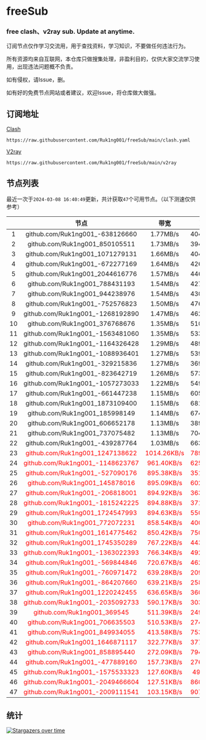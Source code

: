 # freeSub
### free clash、v2ray sub. Update at anytime.

订阅节点仅作学习交流用，用于查找资料，学习知识，不要做任何违法行为。

所有资源均来自互联网，本仓库只做搜集处理，非盈利目的，仅供大家交流学习使用，出现违法问题概不负责。

如有侵权，请Issue，删。

如有好的免费节点网站或者建议，欢迎Issue，将仓库做大做强。

## 订阅地址
[Clash](https://raw.githubusercontent.com/Ruk1ng001/freeSub/main/clash.yaml)
```
https://raw.githubusercontent.com/Ruk1ng001/freeSub/main/clash.yaml
```
[V2ray](https://raw.githubusercontent.com/Ruk1ng001/freeSub/main/v2ray)
```
https://raw.githubusercontent.com/Ruk1ng001/freeSub/main/v2ray
```

## 节点列表

最近一次于`2024-03-08 16:40:49`更新，共计获取`47`个可用节点。（以下测速仅供参考）

|  | 节点 | 带宽 | 延迟 |
|:-:|:--:|:--:|:--:|
 | 1 | github.com/Ruk1ng001_-638126660 | 1.77MB/s | 404.00ms |
 | 2 | github.com/Ruk1ng001_850105511 | 1.73MB/s | 394.00ms |
 | 3 | github.com/Ruk1ng001_1071279131 | 1.66MB/s | 404.00ms |
 | 4 | github.com/Ruk1ng001_-672277169 | 1.64MB/s | 426.00ms |
 | 5 | github.com/Ruk1ng001_2044616776 | 1.57MB/s | 446.00ms |
 | 6 | github.com/Ruk1ng001_788431193 | 1.54MB/s | 427.00ms |
 | 7 | github.com/Ruk1ng001_944238976 | 1.54MB/s | 430.00ms |
 | 8 | github.com/Ruk1ng001_-752576823 | 1.50MB/s | 476.00ms |
 | 9 | github.com/Ruk1ng001_-1268192890 | 1.47MB/s | 462.00ms |
 | 10 | github.com/Ruk1ng001_376768676 | 1.35MB/s | 510.00ms |
 | 11 | github.com/Ruk1ng001_-1563481060 | 1.35MB/s | 533.00ms |
 | 12 | github.com/Ruk1ng001_-1164326428 | 1.29MB/s | 489.00ms |
 | 13 | github.com/Ruk1ng001_-1088936401 | 1.27MB/s | 539.00ms |
 | 14 | github.com/Ruk1ng001_-329215836 | 1.27MB/s | 369.00ms |
 | 15 | github.com/Ruk1ng001_-823642719 | 1.26MB/s | 573.00ms |
 | 16 | github.com/Ruk1ng001_-1057273033 | 1.22MB/s | 549.00ms |
 | 17 | github.com/Ruk1ng001_-661447238 | 1.15MB/s | 605.00ms |
 | 18 | github.com/Ruk1ng001_1873109400 | 1.15MB/s | 681.00ms |
 | 19 | github.com/Ruk1ng001_185998149 | 1.14MB/s | 674.00ms |
 | 20 | github.com/Ruk1ng001_606652178 | 1.13MB/s | 389.00ms |
 | 21 | github.com/Ruk1ng001_737075482 | 1.13MB/s | 704.00ms |
 | 22 | github.com/Ruk1ng001_-439287764 | 1.03MB/s | 663.00ms |
 | 23 | <font color=red>github.com/Ruk1ng001_1247138622</font> | <font color=red>1014.26KB/s</font> | <font color=red>789.00ms</font> |
 | 24 | <font color=red>github.com/Ruk1ng001_-1148623767</font> | <font color=red>961.40KB/s</font> | <font color=red>625.00ms</font> |
 | 25 | <font color=red>github.com/Ruk1ng001_-527090176</font> | <font color=red>895.38KB/s</font> | <font color=red>351.00ms</font> |
 | 26 | <font color=red>github.com/Ruk1ng001_145878016</font> | <font color=red>895.09KB/s</font> | <font color=red>602.00ms</font> |
 | 27 | <font color=red>github.com/Ruk1ng001_-206818001</font> | <font color=red>894.92KB/s</font> | <font color=red>363.00ms</font> |
 | 28 | <font color=red>github.com/Ruk1ng001_-1815242225</font> | <font color=red>894.88KB/s</font> | <font color=red>371.00ms</font> |
 | 29 | <font color=red>github.com/Ruk1ng001_1724547993</font> | <font color=red>894.63KB/s</font> | <font color=red>550.00ms</font> |
 | 30 | <font color=red>github.com/Ruk1ng001_772072231</font> | <font color=red>858.54KB/s</font> | <font color=red>400.00ms</font> |
 | 31 | <font color=red>github.com/Ruk1ng001_1614775462</font> | <font color=red>850.42KB/s</font> | <font color=red>750.00ms</font> |
 | 32 | <font color=red>github.com/Ruk1ng001_1745350289</font> | <font color=red>767.22KB/s</font> | <font color=red>443.00ms</font> |
 | 33 | <font color=red>github.com/Ruk1ng001_-1363022393</font> | <font color=red>766.34KB/s</font> | <font color=red>492.00ms</font> |
 | 34 | <font color=red>github.com/Ruk1ng001_-569844846</font> | <font color=red>720.67KB/s</font> | <font color=red>462.00ms</font> |
 | 35 | <font color=red>github.com/Ruk1ng001_-760971472</font> | <font color=red>639.28KB/s</font> | <font color=red>209.00ms</font> |
 | 36 | <font color=red>github.com/Ruk1ng001_-864207660</font> | <font color=red>639.21KB/s</font> | <font color=red>258.00ms</font> |
 | 37 | <font color=red>github.com/Ruk1ng001_1220242455</font> | <font color=red>636.65KB/s</font> | <font color=red>360.00ms</font> |
 | 38 | <font color=red>github.com/Ruk1ng001_-2035092733</font> | <font color=red>590.17KB/s</font> | <font color=red>303.00ms</font> |
 | 39 | <font color=red>github.com/Ruk1ng001_369545</font> | <font color=red>511.39KB/s</font> | <font color=red>249.00ms</font> |
 | 40 | <font color=red>github.com/Ruk1ng001_706635503</font> | <font color=red>510.53KB/s</font> | <font color=red>274.00ms</font> |
 | 41 | <font color=red>github.com/Ruk1ng001_849934055</font> | <font color=red>413.58KB/s</font> | <font color=red>753.00ms</font> |
 | 42 | <font color=red>github.com/Ruk1ng001_1646871117</font> | <font color=red>322.77KB/s</font> | <font color=red>377.00ms</font> |
 | 43 | <font color=red>github.com/Ruk1ng001_858895440</font> | <font color=red>272.09KB/s</font> | <font color=red>794.00ms</font> |
 | 44 | <font color=red>github.com/Ruk1ng001_-477889160</font> | <font color=red>157.73KB/s</font> | <font color=red>276.00ms</font> |
 | 45 | <font color=red>github.com/Ruk1ng001_-1575533323</font> | <font color=red>127.60KB/s</font> | <font color=red>49.00ms</font> |
 | 46 | <font color=red>github.com/Ruk1ng001_-2049466604</font> | <font color=red>127.51KB/s</font> | <font color=red>860.00ms</font> |
 | 47 | <font color=red>github.com/Ruk1ng001_-2009111541</font> | <font color=red>103.15KB/s</font> | <font color=red>907.00ms</font> |


## 统计

[![Stargazers over time](https://starchart.cc/Ruk1ng001/freeSub.svg)](https://starchart.cc/Ruk1ng001/freeSub)